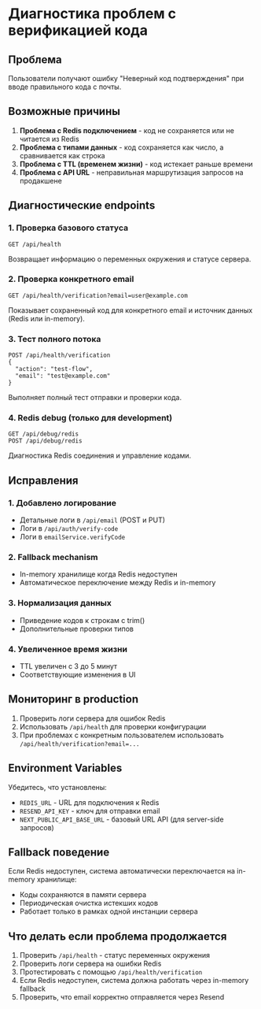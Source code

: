 # Диагностика проблем с верификацией кода

## Проблема

Пользователи получают ошибку "Неверный код подтверждения" при вводе правильного кода с почты.

## Возможные причины

1. **Проблема с Redis подключением** - код не сохраняется или не читается из Redis
2. **Проблема с типами данных** - код сохраняется как число, а сравнивается как строка
3. **Проблема с TTL (временем жизни)** - код истекает раньше времени
4. **Проблема с API URL** - неправильная маршрутизация запросов на продакшене

## Диагностические endpoints

### 1. Проверка базового статуса

```
GET /api/health
```

Возвращает информацию о переменных окружения и статусе сервера.

### 2. Проверка конкретного email

```
GET /api/health/verification?email=user@example.com
```

Показывает сохраненный код для конкретного email и источник данных (Redis или in-memory).

### 3. Тест полного потока

```
POST /api/health/verification
{
  "action": "test-flow",
  "email": "test@example.com"
}
```

Выполняет полный тест отправки и проверки кода.

### 4. Redis debug (только для development)

```
GET /api/debug/redis
POST /api/debug/redis
```

Диагностика Redis соединения и управление кодами.

## Исправления

### 1. Добавлено логирование

- Детальные логи в `/api/email` (POST и PUT)
- Логи в `/api/auth/verify-code`
- Логи в `emailService.verifyCode`

### 2. Fallback mechanism

- In-memory хранилище когда Redis недоступен
- Автоматическое переключение между Redis и in-memory

### 3. Нормализация данных

- Приведение кодов к строкам с trim()
- Дополнительные проверки типов

### 4. Увеличенное время жизни

- TTL увеличен с 3 до 5 минут
- Соответствующие изменения в UI

## Мониторинг в production

1. Проверить логи сервера для ошибок Redis
2. Использовать `/api/health` для проверки конфигурации
3. При проблемах с конкретным пользователем использовать `/api/health/verification?email=...`

## Environment Variables

Убедитесь, что установлены:

- `REDIS_URL` - URL для подключения к Redis
- `RESEND_API_KEY` - ключ для отправки email
- `NEXT_PUBLIC_API_BASE_URL` - базовый URL API (для server-side запросов)

## Fallback поведение

Если Redis недоступен, система автоматически переключается на in-memory хранилище:

- Коды сохраняются в памяти сервера
- Периодическая очистка истекших кодов
- Работает только в рамках одной инстанции сервера

## Что делать если проблема продолжается

1. Проверить `/api/health` - статус переменных окружения
2. Проверить логи сервера на ошибки Redis
3. Протестировать с помощью `/api/health/verification`
4. Если Redis недоступен, система должна работать через in-memory fallback
5. Проверить, что email корректно отправляется через Resend
